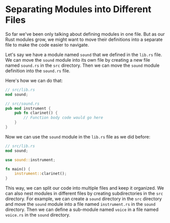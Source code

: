 # Separating Modules into Different Files

So far we've been only talking about defining modules in one file. But as our Rust modules grow, we might want to move their definitions into a separate file to make the code easier to navigate.

Let's say we have a module named `sound` that we defined in the `lib.rs` file. We can move the `sound` module into its own file by creating a new file named `sound.rs` in the `src` directory. Then we can move the `sound` module definition into the `sound.rs` file.

Here's how we can do that:

```rust
// src/lib.rs
mod sound;
```

```rust
// src/sound.rs
pub mod instrument {
    pub fn clarinet() {
        // Function body code would go here
    }
}
```

Now we can use the `sound` module in the `lib.rs` file as we did before:

```rust
// src/lib.rs
mod sound;

use sound::instrument;

fn main() {
    instrument::clarinet();
}
```

This way, we can split our code into multiple files and keep it organized. We can also nest modules in different files by creating subdirectories in the `src` directory. For example, we can create a `sound` directory in the `src` directory and move the `sound` module into a file named `instrument.rs` in the `sound` directory. Then we can define a sub-module named `voice` in a file named `voice.rs` in the `sound` directory.
